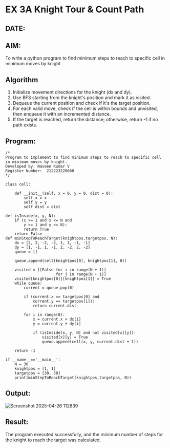 # EX 3A Knight Tour & Count Path
## DATE:
## AIM:
To write a python program to find minimum steps to reach to specific cell in minimum moves by knight


## Algorithm
1. Initialize movement directions for the knight (dx and dy).
2. Use BFS starting from the knight's position and mark it as visited.
3. Dequeue the current position and check if it's the target position.
4. For each valid move, check if the cell is within bounds and unvisited, then enqueue it with an incremented distance.
5. If the target is reached, return the distance; otherwise, return -1 if no path exists.  
## Program:
```
/*
Program to implement to find minimum steps to reach to specific cell in minimum moves by knight.
Developed by: Naveen Kumar V
Register Number:  212223220068
*/
```
```
class cell:
     
    def __init__(self, x = 0, y = 0, dist = 0):
        self.x = x
        self.y = y
        self.dist = dist

def isInside(x, y, N):
    if (x >= 1 and x <= N and
        y >= 1 and y <= N):
        return True
    return False
def minStepToReachTarget(knightpos,targetpos, N):
    dx = [2, 2, -2, -2, 1, 1, -1, -1]
    dy = [1, -1, 1, -1, 2, -2, 2, -2]
    queue = []
    
    queue.append(cell(knightpos[0], knightpos[1], 0))
    
    visited = [[False for i in range(N + 1)] 
                      for j in range(N + 1)]
    visited[knightpos[0]][knightpos[1]] = True
    while queue:
        current = queue.pop(0)
        
        if (current.x == targetpos[0] and 
            current.y == targetpos[1]):
            return current.dist
        
        for i in range(8):
            x = current.x + dx[i]
            y = current.y + dy[i]
            
            if (isInside(x, y, N) and not visited[x][y]):
                visited[x][y] = True
                queue.append(cell(x, y, current.dist + 1))
    
    return -1
    
if __name__=='__main__':
    N = 30
    knightpos = [1, 1]
    targetpos = [30, 30]
    print(minStepToReachTarget(knightpos,targetpos, N))
```
## Output:
![Screenshot 2025-04-26 112839](https://github.com/user-attachments/assets/91cd0ff2-7c69-4b16-b151-e7fe6e26cf11)
## Result:
The program executed successfully, and the minimum number of steps for the knight to reach the target was calculated.
